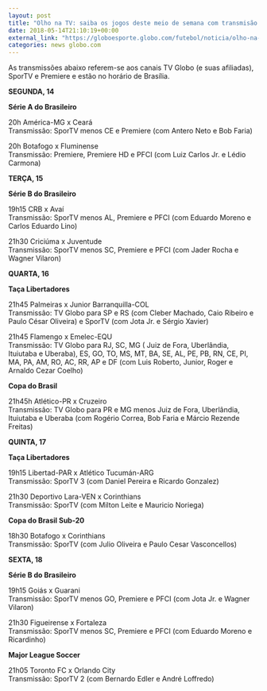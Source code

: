 ```yaml
---
layout: post
title: "Olho na TV: saiba os jogos deste meio de semana com transmisão ao vivo"
date: 2018-05-14T21:10:19+00:00
external_link: "https://globoesporte.globo.com/futebol/noticia/olho-na-tv-saiba-os-jogos-deste-meio-de-semana-com-transmissao-ao-vivo.ghtml"
categories: news globo.com
---
```

 
 
 

 
 
 
 

As transmissões abaixo referem-se aos canais TV Globo (e suas afiliadas), SporTV e Premiere e estão no horário de Brasília.

 
 
 

**SEGUNDA, 14**

 
 
 

**Série A do Brasileiro**

 
 
 

20h América-MG x Ceará  
Transmissão: SporTV menos CE e Premiere (com Antero Neto e Bob Faria)

 
 
 

20h Botafogo x Fluminense  
Transmissão: Premiere, Premiere HD e PFCI (com Luiz Carlos Jr. e Lédio Carmona)

 
 
 

**TERÇA, 15**

 
 
 

**Série B do Brasileiro**

 
 
 

19h15 CRB x Avaí  
Transmissão: SporTV menos AL, Premiere e PFCI (com Eduardo Moreno e Carlos Eduardo Lino)

 
 
 

21h30 Criciúma x Juventude  
Transmissão: SporTV menos SC, Premiere e PFCI (com Jader Rocha e Wagner Vilaron)

 
 
 

**QUARTA, 16**

 
 
 

**Taça Libertadores**

 
 
 

21h45 Palmeiras x Junior Barranquilla-COL  
Transmissão: TV Globo para SP e RS (com Cleber Machado, Caio Ribeiro e Paulo César Oliveira) e SporTV (com Jota Jr. e Sérgio Xavier)

 
 
 

21h45 Flamengo x Emelec-EQU  
Transmissão: TV Globo para RJ, SC, MG ( Juiz de Fora, Uberlândia, Ituiutaba e Uberaba), ES, GO, TO, MS, MT, BA, SE, AL, PE, PB, RN, CE, PI, MA, PA, AM, RO, AC, RR, AP e DF (com Luis Roberto, Junior, Roger e Arnaldo Cezar Coelho)

 
 
 

**Copa do Brasil**

 
 
 

21h45h Atlético-PR x Cruzeiro  
Transmissão: TV Globo para PR e MG menos Juiz de Fora, Uberlândia, Ituiutaba e Uberaba (com Rogério Correa, Bob Faria e Márcio Rezende Freitas)

 
 
 

**QUINTA, 17**

 
 
 

**Taça Libertadores**

 
 
 

19h15 Libertad-PAR x Atlético Tucumán-ARG  
Transmissão: SporTV 3 (com Daniel Pereira e Ricardo Gonzalez)

 
 
 

21h30 Deportivo Lara-VEN x Corinthians  
Transmissão: SporTV (com Milton Leite e Mauricio Noriega)

 
 
 

**Copa do Brasil Sub-20**

 
 
 

18h30 Botafogo x Corinthians   
Transmissão: SporTV (com Julio Oliveira e Paulo Cesar Vasconcellos)

 
 
 

**SEXTA, 18**

 
 
 

**Série B do Brasileiro**

 
 
 

19h15 Goiás x Guarani  
Transmissão: SporTV menos GO, Premiere e PFCI (com Jota Jr. e Wagner Vilaron)

 
 
 

21h30 Figueirense x Fortaleza  
Transmissão: SporTV menos SC, Premiere e PFCI (com Eduardo Moreno e Ricardinho)

 
 
 

**Major League Soccer**

 
 
 
 

21h05 Toronto FC x Orlando City  
Transmissão: SporTV 2 (com Bernardo Edler e André Loffredo)

 
 
 
